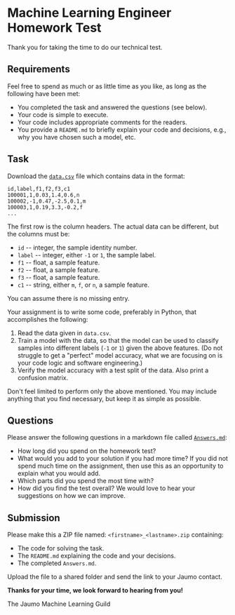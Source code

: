 # Machine Learning Engineer Homework Test

Thank you for taking the time to do our technical test.

## Requirements
Feel free to spend as much or as little time as you like, as long as the 
following have been met:
- You completed the task and answered the questions (see below).
- Your code is simple to execute.
- Your code includes appropriate comments for the readers.
- You provide a `README.md` to briefly explain your code and decisions, 
e.g., why you have chosen such a model, etc.

## Task
Download the
[`data.csv`](https://www.dropbox.com/s/3kuy00wr9efjpso/data.csv?dl=1) file 
which contains data in the format:
    
    id,label,f1,f2,f3,c1
    100001,1,0.03,1.4,0.6,n
    100002,-1,0.47,-2.5,0.1,m
    100003,1,0.19,3.3,-0.2,f
    ...

The first row is the column headers.
The actual data can be different, but the columns must be:

- `id` -- integer, the sample identity number.
- `label` -- integer, either `-1` or `1`, the sample label.
- `f1` -- float, a sample feature.
- `f2` -- float, a sample feature.
- `f3` -- float, a sample feature.
- `c1` -- string, either `m`, `f`, or `n`, a sample feature.

You can assume there is no missing entry.

Your assignment is to write some code, preferably in Python, that accomplishes the following:

1. Read the data given in `data.csv`.
2. Train a model with the data, so that the model can be used to classify 
   samples into different labels (`-1` or `1`) given the above features. 
   (Do not struggle to get a "perfect" model accuracy, what we are focusing on 
    is your code logic and software engineering.)
3. Verify the model accuracy with a test split of the data. Also print a confusion matrix.

Don't feel limited to perform only the above mentioned. You may include anything
that you find necessary, but keep it as simple as possible.

## Questions
Please answer the following questions in a markdown file called 
[`Answers.md`](https://www.dropbox.com/s/0z6kqctlsfisk5e/Answers.md?dl=1):
- How long did you spend on the homework test?
- What would you add to your solution if you had more time? If you did not 
spend much time on the assignment, then use this as an opportunity to explain 
what you would add.
- Which parts did you spend the most time with?
- How did you find the test overall? We would love to hear your suggestions on 
how we can improve.

## Submission
Please make this a ZIP file named: `<firstname>_<lastname>.zip` containing:
- The code for solving the task.
- The `README.md` explaining the code and your decisions.
- The completed `Answers.md`.

Upload the file to a shared folder and send the link to your Jaumo contact.

**Thanks for your time, we look forward to hearing from you!**

The Jaumo Machine Learning Guild
